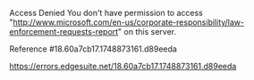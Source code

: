 Access Denied
You don't have permission to access "http://www.microsoft.com/en-us/corporate-responsibility/law-enforcement-requests-report" on this server.

Reference #18.60a7cb17.1748873161.d89eeda

https://errors.edgesuite.net/18.60a7cb17.1748873161.d89eeda